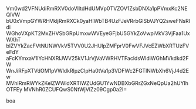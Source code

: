 Vm0wd2VFNUdiRmRXV0doVlltdHdUMVp0TVZOV1ZsbDNXa1pPVmxKc2NEQlVW
bU0xVmpGYWRHVkljRmRXCk0yaHlWbTB4UzFJeVRrbGlSbVJYQ2sweFNsRldi
WGhoVXpKT2MxZHVSbGRpUmxwWVEyeGFjbU5GYkZoVwpiVkV3VjFaa1UxWXhT
blZVYkZacFVtNUNWVkV5TVV0U2JHUlpZMFprV0FwVFJVcEZWbXRTUzFVeFdY
aFcKYmxaV1lYcHNXRlJWV25kV1JrVjVaVWRHVTFacldsWldiWGhMVkdkd2FW
WnJiRFpXTVdOM1pVWldkRlpzClpHa0tVa1p3VDFWc2FGTlNWbXh6VjJ4d2Ew
MVhlRmRWYkZKelZWWldXRTlWZUdGU1YwNDBXbGRrZGxNeQpUa2hUYlhOTFEy
MVNhR0ZCUFQwS0NtWjVlZz09Cgp0a2I=

boa